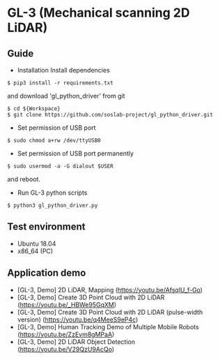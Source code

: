 # GL-3 (Mechanical scanning 2D LiDAR)

## Guide
- Installation
Install dependencies
```
$ pip3 install -r requirements.txt
```
and download 'gl_python_driver' from git
```
$ cd ${Workspace}
$ git clone https://github.com/soslab-project/gl_python_driver.git
```
- Set permission of USB port
```
$ sudo chmod a+rw /dev/ttyUSB0
```
- Set permission of USB port permanently
```
$ sudo usermod -a -G dialout $USER
```
and reboot.
- Run GL-3 python scripts
```
$ python3 gl_python_driver.py
```

## Test environment
- Ubuntu 18.04
- x86_64 (PC)

## Application demo
- [GL-3, Demo] 2D LiDAR, Mapping (https://youtu.be/AfsqlU_f-Go)
- [GL-3, Demo] Create 3D Point Cloud with 2D LiDAR (https://youtu.be/_HBWe95GqXM)
- [GL-3, Demo] Create 3D Point Cloud with 2D LiDAR (pulse-width version) (https://youtu.be/q4MeeS9eP4c)
- [GL-3, Demo] Human Tracking Demo of Multiple Mobile Robots (https://youtu.be/ZzEvm8gMPaA)
- [GL-3, Demo] 2D LiDAR Object Detection (https://youtu.be/V29QzU9AcQo)
